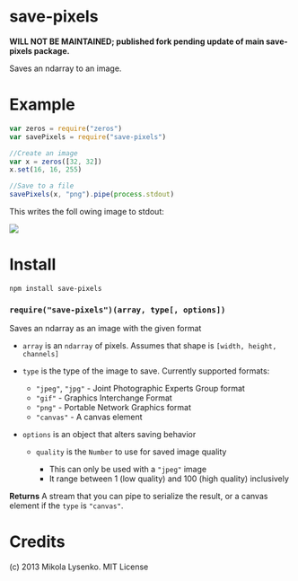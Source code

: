 save-pixels
===========
**WILL NOT BE MAINTAINED; published fork pending update of main save-pixels package.**

Saves an ndarray to an image.

Example
=======
```javascript
var zeros = require("zeros")
var savePixels = require("save-pixels")

//Create an image
var x = zeros([32, 32])
x.set(16, 16, 255)

//Save to a file
savePixels(x, "png").pipe(process.stdout)
```

This writes the foll owing image to stdout:

<img src=https://raw.github.com/mikolalysenko/save-pixels/master/example/example.png>

Install
=======

    npm install save-pixels

### `require("save-pixels")(array, type[, options])`
Saves an ndarray as an image with the given format

* `array` is an `ndarray` of pixels.  Assumes that shape is `[width, height, channels]`
* `type` is the type of the image to save.  Currently supported formats:

  + `"jpeg"`, `"jpg"` - Joint Photographic Experts Group format
  + `"gif"` - Graphics Interchange Format
  + `"png"` - Portable Network Graphics format
  + `"canvas"` - A canvas element

* `options` is an object that alters saving behavior

  + `quality` is the `Number` to use for saved image quality

    + This can only be used with a `"jpeg"` image
    + It range between 1 (low quality) and 100 (high quality) inclusively

**Returns** A stream that you can pipe to serialize the result, or a canvas element if the `type` is `"canvas"`.

# Credits
(c) 2013 Mikola Lysenko. MIT License
